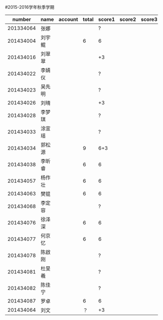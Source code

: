 ﻿#2015-2016学年秋季学期

number     |name       |account     |total  |score1 |score2 |score3  |score4 |score5 |score6  |score7  |score8 |score9 
-----------|-----------|------------|-------|-------|-------|--------|-------|-------|--------|--------|-------|-------
201334064  |张娜       |            |       |?      |       |        |       |       |        |        |       |       
201434004  |刘宇鲲     |            |6      |6      |       |        |       |       |        |        |       |       
201434016  |刘翠翠     |            |       |+3     |       |        |       |       |        |        |       |       
201434022  |李婧仪     |            |       |?      |       |        |       |       |        |        |       |       
201434023  |吴先明     |            |       |?      |       |        |       |       |        |        |       |       
201434026  |刘晴       |            |       |+3     |       |        |       |       |        |        |       |       
201434028  |李梦琪     |            |       |?      |       |        |       |       |        |        |       |       
201434033  |涂宣瑶     |            |       |?      |       |        |       |       |        |        |       |       
201434034  |郭松源     |            |9      |6+3    |       |        |       |       |        |        |       |       
201434038  |李昕睿     |            |6      |6      |       |        |       |       |        |        |       |       
201434057  |杨作壮     |            |6      |6      |       |        |       |       |        |        |       |       
201434063  |樊锟       |            |6      |6      |       |        |       |       |        |        |       |       
201434068  |李定容     |            |       |?      |       |        |       |       |        |        |       |       
201434076  |徐泽深     |            |6      |6      |       |        |       |       |        |        |       |       
201434077  |何京忆     |            |6      |6      |       |        |       |       |        |        |       |       
201434078  |陈啟刚     |            |       |?      |       |        |       |       |        |        |       |       
201434081  |杜旻羲     |            |       |?      |       |        |       |       |        |        |       |       
201434082  |陈佳宁     |            |       |?      |       |        |       |       |        |        |       |       
201434087  |罗卓       |            |6      |6      |       |        |       |       |        |        |       |       
201434064  |刘文       |            |？     |+3     |       |        |       |       |        |        |       |       
